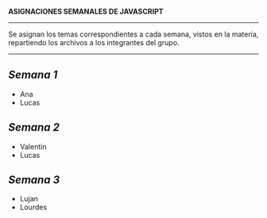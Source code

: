 **ASIGNACIONES SEMANALES DE JAVASCRIPT**
________________________________________________________________________________________________________________________

Se asignan los temas correspondientes a cada semana, vistos en la materia, repartiendo los archivos a los integrantes del grupo.

________________________________________________________________________________________________________________________
*Semana 1*
------------------------------------------------------------------------------------------------------------------------
* Ana
* Lucas

*Semana 2*
------------------------------------------------------------------------------------------------------------------------
* Valentin
* Lucas

*Semana 3*
------------------------------------------------------------------------------------------------------------------------
* Lujan
* Lourdes
